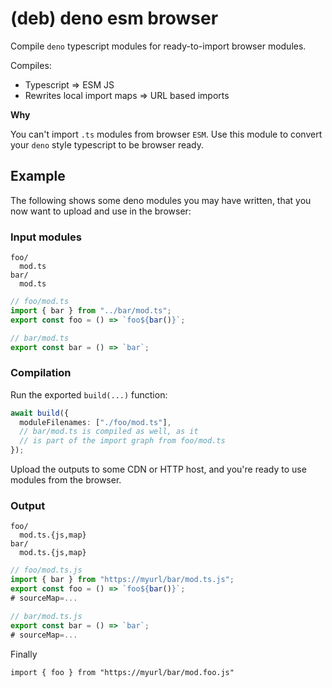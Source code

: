# (deb) deno esm browser

Compile `deno` typescript modules for ready-to-import browser modules.

Compiles:

- Typescript => ESM JS
- Rewrites local import maps => URL based imports

**Why**

You can't import `.ts` modules from browser `ESM`. Use this module to convert
your `deno` style typescript to be browser ready.

## Example

The following shows some deno modules you may have written, that you now want to
upload and use in the browser:

### Input modules

```
foo/
  mod.ts
bar/
  mod.ts
```

```ts
// foo/mod.ts
import { bar } from "../bar/mod.ts";
export const foo = () => `foo${bar()}`;
```

```ts
// bar/mod.ts
export const bar = () => `bar`;
```

### Compilation

Run the exported `build(...)` function:

```ts
await build({
  moduleFilenames: ["./foo/mod.ts"],
  // bar/mod.ts is compiled as well, as it
  // is part of the import graph from foo/mod.ts
});
```

Upload the outputs to some CDN or HTTP host, and you're ready to use modules
from the browser.

### Output

```
foo/
  mod.ts.{js,map}
bar/
  mod.ts.{js,map}
```

```ts
// foo/mod.ts.js
import { bar } from "https://myurl/bar/mod.ts.js";
export const foo = () => `foo${bar()}`;
# sourceMap=...
```

```ts
// bar/mod.ts.js
export const bar = () => `bar`;
# sourceMap=...
```

Finally

`import { foo } from "https://myurl/bar/mod.foo.js"`
